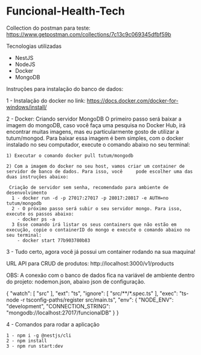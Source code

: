 # Funcional-Health-Tech

Collection do postman para teste:
https://www.getpostman.com/collections/7c13c9c069345dfbf59b

Tecnologias utilizadas

* NestJS
* NodeJS
* Docker
* MongoDB

Instruções para instalação do banco de dados:

1 - Instalação do docker no link: https://docs.docker.com/docker-for-windows/install/

2 - Docker: Criando servidor MongoDB
    O primeiro passo será baixar a imagem do mongoDB, caso você faça uma pesquisa no Docker Hub, irá encontrar muitas imagens, mas eu particularmente gosto de utilizar a tutum/mongod. Para baixar essa imagem é bem simples, com o docker instalado no seu computador, execute o comando abaixo no seu terminal:

    1) Executar o comando docker pull tutum/mongodb

    2) Com a imagem do docker no seu host, vamos criar um container de servidor de banco de dados. Para isso, você     pode escolher uma das duas instruções abaixo:

     Criação de servidor sem senha, recomendado para ambiente de desenvolvimento
      1 - docker run -d -p 27017:27017 -p 28017:28017 -e AUTH=no tutum/mongodb
      2 - O próximo passo será subir o seu servidor mongo. Para isso, execute os passos abaixo:
        - docker ps -a
      3 Esse comando irá listar os seus containers que não estão em execução, copie o containerID do mongo e execute o comando abaixo no seu terminal:
        - docker start 77b903780b83

3 - Tudo certo, agora você já possui um container rodando na sua maquina!

URL API para CRUD de produtos: http://localhost:3000/v1/products

OBS: A conexão com o banco de dados fica na variável de ambiente dentro do projeto: nodemon.json, abaixo json de configuração.

{
    "watch": [
      "src"
    ],
    "ext": "ts",
    "ignore": [
      "src/**/*.spec.ts"
    ],
    "exec": "ts-node -r tsconfig-paths/register src/main.ts",
    "env": {
      "NODE_ENV": "development",
      "CONNECTION_STRING": "mongodb://localhost:27017/funcionalDB"
    }
  }

4 - Comandos para rodar a aplicação

	1 - npm i -g @nestjs/cli
    2 - npm install
    3 - npm run start:dev
